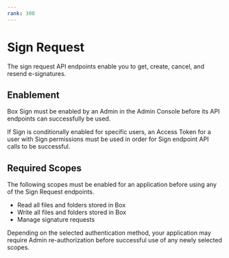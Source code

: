 ```yaml
---
rank: 300
---
```


# Sign Request

The sign request API endpoints enable you to get, create, cancel, and resend
e-signatures.  

## Enablement

Box Sign must be enabled by an Admin in the Admin Console before its API 
endpoints can successfully be used.

If Sign is conditionally enabled for specific users, an Access Token for a user
with Sign permissions must be used in order for Sign endpoint API calls to be
successful. 

## Required Scopes

The following scopes must be enabled for an application before using any of the
Sign Request endpoints. 

- Read all files and folders stored in Box
- Write all files and folders stored in Box
- Manage signature requests

<Message type='warning'>
  Depending on the selected authentication method, your application may require
  Admin re-authorization before successful use of any newly selected scopes.
</Message>